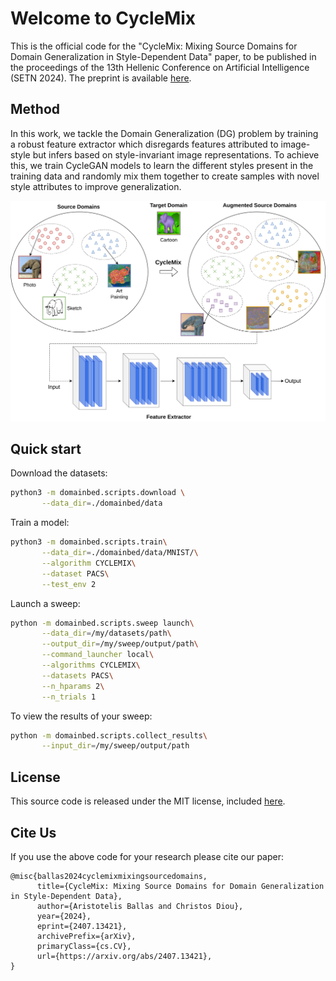 # Welcome to CycleMix
This is the official code for the "CycleMix: Mixing Source Domains for Domain 
Generalization in Style-Dependent Data" paper, to be published in the proceedings of 
the 13th Hellenic Conference on Artificial Intelligence (SETN 2024).
The preprint is available [here](https://arxiv.org/abs/2407.13421).

## Method
In this work, we tackle the Domain Generalization (DG) 
problem by training a robust feature extractor which disregards features attributed 
to image-style but infers based on style-invariant image representations. To achieve this, 
we train CycleGAN models to learn the different styles present in the training data and 
randomly mix them together to create samples with novel style attributes to improve 
generalization.

<img src="assets/cyclemix.png" alt="drawing"/>

## Quick start

Download the datasets:

```sh
python3 -m domainbed.scripts.download \
       --data_dir=./domainbed/data
```

Train a model:

```sh
python3 -m domainbed.scripts.train\
       --data_dir=./domainbed/data/MNIST/\
       --algorithm CYCLEMIX\
       --dataset PACS\
       --test_env 2
```

Launch a sweep:

```sh
python -m domainbed.scripts.sweep launch\
       --data_dir=/my/datasets/path\
       --output_dir=/my/sweep/output/path\
       --command_launcher local\
       --algorithms CYCLEMIX\
       --datasets PACS\
       --n_hparams 2\
       --n_trials 1
```

To view the results of your sweep:

````sh
python -m domainbed.scripts.collect_results\
       --input_dir=/my/sweep/output/path
````

## License

This source code is released under the MIT license, included [here](LICENSE).


## Cite Us
If you use the above code for your research please cite our paper:
```citation
@misc{ballas2024cyclemixmixingsourcedomains,
      title={CycleMix: Mixing Source Domains for Domain Generalization in Style-Dependent Data}, 
      author={Aristotelis Ballas and Christos Diou},
      year={2024},
      eprint={2407.13421},
      archivePrefix={arXiv},
      primaryClass={cs.CV},
      url={https://arxiv.org/abs/2407.13421}, 
}
```